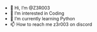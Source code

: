 - 👋 Hi, I’m @Z3R003
- 👀 I’m interested in Coding
- 🌱 I’m currently learning Python
- 📫 How to reach me z3r003 on discord
